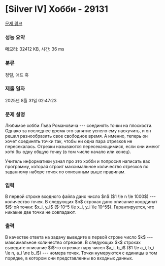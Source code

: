 # [Silver IV] Хобби - 29131 

[문제 링크](https://www.acmicpc.net/problem/29131) 

### 성능 요약

메모리: 32412 KB, 시간: 36 ms

### 분류

정렬, 애드 혹

### 제출 일자

2025년 8월 31일 02:47:23

### 문제 설명

<p>Любимое хобби Льва Романовича --- соединять точки на плоскости. Однако за последнее время это занятие успело ему наскучить, и он решил разнообразить свое свободное время. А именно, теперь он хочет соединять точки так, чтобы ни одна пара отрезков не пересекалась. Отрезки называются пересекающимися, если они имеют хотя бы одну общую точку (в том числе начало или конец).</p>

<p>Учитель информатики узнал про это хобби и попросил написать вас программу, которая строит максимальное количество отрезков по заданному наборе точек по описанным выше правилам.</p>

### 입력 

 <p>В первой строке входного файла дано число $n$ ($1 \le n \le 1000$) --- количество точек. В следующих $n$ строках дано описание координат $i$-ой точки: $x_i, y_i$ ($-10^5 \le x_i, y_i \le 10^5$). Гарантируется, что никакие две точки не совпадают.</p>

### 출력 

 <p>В качестве ответа на задачу выведите в первой строке число $k$ --- максимальное количество отрезков. В следующих $k$ строках выведите описание $i$-го отрезка: пару чисел $a_i, b_i$ ($1 \le a_i, b_i \le n, a_i \ne b_i$) --- номера точек. Точки нумеруются с единицы в том порядке, в котором они представленны во входных данных.</p>


